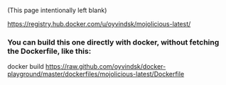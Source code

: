 


(This page intentionally left blank)

https://registry.hub.docker.com/u/oyvindsk/mojolicious-latest/

### You can build this one directly with docker, without fetching the Dockerfile, like this:
docker build https://raw.github.com/oyvindsk/docker-playground/master/dockerfiles/mojolicious-latest/Dockerfile
